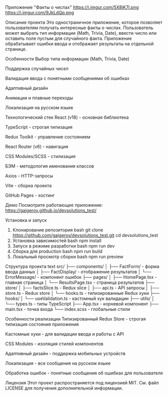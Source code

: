 Приложение "Факты о числах"
https://i.imgur.com/5X8jK7l.png
https://i.imgur.com/9JkLdQp.png

Описание проекта
Это одностраничное приложение, которое позволяет пользователям получать интересные факты о числах. Пользователь может выбрать тип информации (Math, Trivia, Date), ввести число или оставить поле пустым для случайного факта. Приложение обрабатывает ошибки ввода и отображает результаты на отдельной странице.

Особенности
Выбор типа информации (Math, Trivia, Date)

Поддержка случайных чисел

Валидация ввода с понятными сообщениями об ошибках

Адаптивный дизайн

Анимации и плавные переходы

Локализация на русском языке

Технологический стек
React (v18) - основная библиотека

TypeScript - строгая типизация

Redux Toolkit - управление состоянием

React Router (v6) - навигация

CSS Modules/SCSS - стилизация

БЭМ - методология именования классов

Axios - HTTP-запросы

Vite - сборка проекта

GitHub Pages - хостинг

Демо
Посмотрите работающее приложение:
https://gaigerov.github.io/devsolutions_test/

Установка и запуск

1. Клонирование репозитория
   bash
   git clone https://github.com/gaigerov/devsolutions_test.git
   cd devsolutions_test
2. Установка зависимостей
   bash
   npm install
3. Запуск в режиме разработки
   bash
   npm run dev
4. Сборка для production
   bash
   npm run build
5. Локальный просмотр сборки
   bash
   npm run preview

Структура проекта
text
src/
├── components/
│ ├── FactForm/ - форма ввода данных
│ ├── FactDisplay/ - отображение результатов
│ └── ErrorMessage/ - компонент ошибок
├── pages/
│ ├── HomePage.tsx - главная страница
│ └── ResultsPage.tsx - страница результатов
├── store/
│ ├── factsSlice.ts - Redux slice
│ ├── api.ts - API запросы
│ ├── store.ts - Redux store
│ └── hooks.ts - типизированные Redux хуки
├── hooks/
│ └── useValidation.ts - кастомный хук валидации
├── utils/
│ └── types.ts - типы TypeScript
├── App.tsx - корневой компонент
├── main.tsx - точка входа
└── index.scss - глобальные стили

Особенности реализации
Типизированный Redux Store - строгая типизация состояния приложения

Кастомные хуки - для валидации ввода и работы с API

CSS Modules - изоляция стилей компонентов

Адаптивный дизайн - поддержка мобильных устройств

Локализация - все сообщения на русском языке

Обработка ошибок - понятные сообщения об ошибках для пользователя

Лицензия
Этот проект распространяется под лицензией MIT. См. файл LICENSE для получения дополнительной информации.
